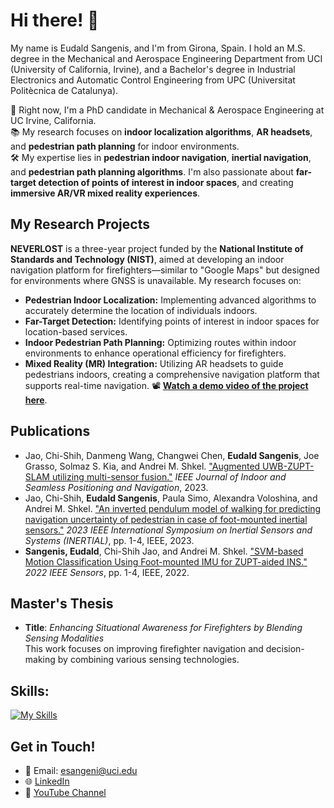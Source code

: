 # Hi there! 👋 

My name is Eudald Sangenis, and I'm from Girona, Spain. I hold an M.S. degree in the Mechanical and Aerospace Engineering Department from UCI (University of California, Irvine), and a Bachelor's degree in Industrial Electronics and Automatic Control Engineering from UPC (Universitat Politècnica de Catalunya).

🔬 Right now, I'm a PhD candidate in Mechanical & Aerospace Engineering at UC Irvine, California.  
📚 My research focuses on **indoor localization algorithms**, **AR headsets**, and **pedestrian path planning** for indoor environments.  
🛠 My expertise lies in **pedestrian indoor navigation**, **inertial navigation**, and **pedestrian path planning algorithms**. I'm also passionate about **far-target detection of points of interest in indoor spaces**, and creating **immersive AR/VR mixed reality experiences**.

## My Research Projects

**NEVERLOST** is a three-year project funded by the **National Institute of Standards and Technology (NIST)**, aimed at developing an indoor navigation platform for firefighters—similar to "Google Maps" but designed for environments where GNSS is unavailable. My research focuses on:

- **Pedestrian Indoor Localization:** Implementing advanced algorithms to accurately determine the location of individuals indoors.
- **Far-Target Detection:** Identifying points of interest in indoor spaces for location-based services.
- **Indoor Pedestrian Path Planning:** Optimizing routes within indoor environments to enhance operational efficiency for firefighters.
- **Mixed Reality (MR) Integration:** Utilizing AR headsets to guide pedestrians indoors, creating a comprehensive navigation platform that supports real-time navigation.
📽️ [**Watch a demo video of the project here**](https://youtu.be/K1rpk-_WLYg?si=BvgWRj3xu7XpNwHG).

## Publications


- Jao, Chi-Shih, Danmeng Wang, Changwei Chen, **Eudald Sangenis**, Joe Grasso, Solmaz S. Kia, and Andrei M. Shkel. <u>"Augmented UWB-ZUPT-SLAM utilizing multi-sensor fusion."</u> *IEEE Journal of Indoor and Seamless Positioning and Navigation*, 2023.
- Jao, Chi-Shih, **Eudald Sangenis**, Paula Simo, Alexandra Voloshina, and Andrei M. Shkel. <u>"An inverted pendulum model of walking for predicting navigation uncertainty of pedestrian in case of foot-mounted inertial sensors."</u> *2023 IEEE International Symposium on Inertial Sensors and Systems (INERTIAL)*, pp. 1-4, IEEE, 2023.
- **Sangenis, Eudald**, Chi-Shih Jao, and Andrei M. Shkel. <u>"SVM-based Motion Classification Using Foot-mounted IMU for ZUPT-aided INS."</u> *2022 IEEE Sensors*, pp. 1-4, IEEE, 2022.

## Master's Thesis

- **Title**: *Enhancing Situational Awareness for Firefighters by Blending Sensing Modalities*  
  This work focuses on improving firefighter navigation and decision-making by combining various sensing technologies.

## Skills:
[![My Skills](https://skillicons.dev/icons?i=python,c,cs,unity,matlab,solidworks)](https://skillicons.dev)

## Get in Touch!

- 📧 Email: [esangeni@uci.edu](mailto:esangeni@uci.edu)
- 🌐 [LinkedIn](https://www.linkedin.com/in/eudald-sangenis-6086311a2/)
- 🎥 [YouTube Channel](https://www.youtube.com/@EudaldSangenisRafart)
